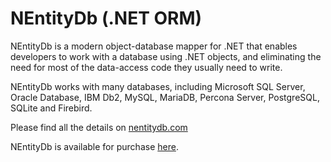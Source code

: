 # NEntityDb (.NET ORM)

NEntityDb is a modern object-database mapper for .NET that enables developers to work with a database using .NET objects, and eliminating the need for most of the data-access code they usually need to write.

NEntityDb works with many databases, including Microsoft SQL Server, Oracle Database, IBM Db2, MySQL, MariaDB, Percona Server, PostgreSQL, SQLite and Firebird.

Please find all the details on <a href="https://nentitydb.com" target="_blank">nentitydb.com</a>

NEntityDb is available for purchase <a href="https://nentitydb.com/pages/pricing">here</a>.

